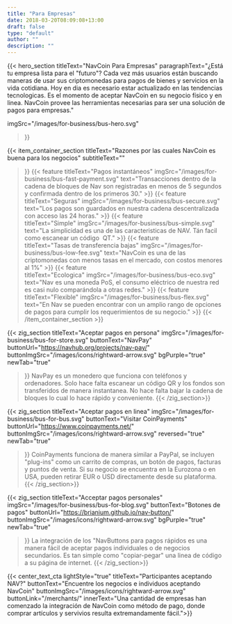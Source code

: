 ```yaml
---
title: "Para Empresas"
date: 2018-03-20T08:09:08+13:00
draft: false
type: "default"
author: ""
description: ""
---
```

{{< hero_section
titleText="NavCoin Para Empresas"
paragraphText="¿Está tu empresa lista para el "futuro"? Cada vez más usuarios están buscando maneras de usar sus criptomonedas para pagos de bienes y servicios en la vida cotidiana. Hoy en dia es necesario estar actualizado en las tendencias tecnologicas. Es el momento de aceptar NavCoin en su negocio físico y en linea. NavCoin provee las herramientas necesarias para ser una solución de pagos para&nbsp;empresas."

imgSrc="/images/for-business/bus-hero.svg"
>}}

{{< item_container_section 
    titleText="Razones por las cuales NavCoin es buena para los negocios"
    subtitleText=""
>}}
    {{< feature 
        titleText="Pagos instantáneos"
        imgSrc="/images/for-business/bus-fast-payment.svg"
        text="Transacciones dentro de la cadena de bloques de Nav son registradas en menos de 5 segundos y confirmada dentro de los primeros&nbsp;30."
    >}}
    {{< feature 
        titleText="Seguras"
        imgSrc="/images/for-business/bus-secure.svg"
        text="Los pagos son guardados en nuestra cadena descentralizada con acceso las 24&nbsp;horas."
    >}}
    {{< feature                 
        titleText="Simple"
        imgSrc="/images/for-business/bus-simple.svg"
        text="La simplicidad es una de las caracteristicas de NAV. Tán facil como escanear un código&nbsp; QT."
    >}}
    {{< feature                 
        titleText="Tasas de transferencia bajas"
        imgSrc="/images/for-business/bus-low-fee.svg"
        text="NavCoin es una de las criptomonedas con menos tasas en el mercado, con costos menores al&nbsp;1%"
    >}}
    {{< feature                 
        titleText="Ecologica"
        imgSrc="/images/for-business/bus-eco.svg"
        text="Nav es una moneda PoS, el consumo eléctrico de nuestra red es casi nulo comparándola a otras&nbsp;redes."
    >}}
    {{< feature                 
        titleText="Flexible"
        imgSrc="/images/for-business/bus-flex.svg"
        text="En Nav se pueden encontrar con un amplio rango de opciones de pagos para cumplir los requerimientos de su&nbsp;negocio."
    >}}
{{< /item_container_section >}}

{{< zig_section
  titleText="Aceptar pagos en persona"
  imgSrc="/images/for-business/bus-for-store.svg"
  buttonText="NavPay"
  buttonUrl="https://navhub.org/projects/nav-pay/"
  buttonImgSrc="/images/icons/rightward-arrow.svg"
  bgPurple="true"
  newTab="true"
>}}
NavPay es un monedero que funciona con teléfonos y ordenadores. Solo hace falta escanear un código QR y los fondos son transferidos de manera instantanea. No hace falta bajar la cadena de bloques lo cual lo hace rápido y&nbsp;conveniente.
{{< /zig_section>}}

{{< zig_section
titleText="Aceptar pagos en linea"
imgSrc="/images/for-business/bus-for-bus.svg"
buttonText="Visitar CoinPayments"
buttonUrl="https://www.coinpayments.net/"
buttonImgSrc="/images/icons/rightward-arrow.svg"
reversed="true"
newTab="true"
>}}
CoinPayments funciona de manera similar a PayPal, se incluyen "plug-ins" como un carrito de compras, un botón de pagos, facturas y puntos de venta. Si su negocio se encuentra en la Eurozona o en USA, pueden retirar EUR o USD directamente desde su&nbsp;plataforma.
{{< /zig_section>}}

{{< zig_section
  titleText="Acceptar pagos personales"
  imgSrc="/images/for-business/bus-for-blog.svg"
  buttonText="Botones de pagos"
  buttonUrl="https://brianium.github.io/nav-button/"
  buttonImgSrc="/images/icons/rightward-arrow.svg"
  bgPurple="true"
  newTab="true"
>}}
La integración de los "NavButtons para pagos rápidos es una manera fácil de aceptar pagos individuales o de negocios secundarios. Es tan simple como "copiar-pegar" una linea de código a su página de&nbsp;internet.
{{< /zig_section>}}

{{< center_text_cta
    lightStyle="true"
    titleText="Participantes aceptando NAV?"
    buttonText="Encuentre los negocios e individuos aceptando NavCoin"
    buttonImgSrc="/images/icons/rightward-arrow.svg"
    buttonLink="/merchants/"
    innerText="Una cantidad de empresas han comenzado la integración de NavCoin como método de pago, donde comprar artículos y servivios resulta extremandamente&nbsp;fácil.">}}
